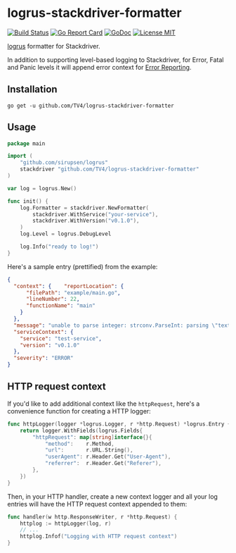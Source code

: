 # logrus-stackdriver-formatter

[![Build Status](https://travis-ci.org/TV4/logrus-stackdriver-formatter.svg?branch=master)](https://travis-ci.org/TV4/logrus-stackdriver-formatter)
[![Go Report Card](https://goreportcard.com/badge/github.com/TV4/logrus-stackdriver-formatter)](https://goreportcard.com/report/github.com/TV4/logrus-stackdriver-formatter)
[![GoDoc](https://img.shields.io/badge/godoc-reference-blue.svg?style=flat)](https://godoc.org/github.com/TV4/logrus-stackdriver-formatter)
[![License MIT](https://img.shields.io/badge/license-MIT-lightgrey.svg?style=flat)](https://github.com/TV4/logrus-stackdriver-formatter#license)

[logrus](https://github.com/sirupsen/logrus) formatter for Stackdriver.

In addition to supporting level-based logging to Stackdriver, for Error, Fatal and Panic levels it will append error context for [Error Reporting](https://cloud.google.com/error-reporting/).

## Installation

```shell
go get -u github.com/TV4/logrus-stackdriver-formatter
```

## Usage

```go
package main

import (
    "github.com/sirupsen/logrus"
    stackdriver "github.com/TV4/logrus-stackdriver-formatter"
)

var log = logrus.New()

func init() {
    log.Formatter = stackdriver.NewFormatter(
        stackdriver.WithService("your-service"), 
        stackdriver.WithVersion("v0.1.0"),
    )
    log.Level = logrus.DebugLevel

    log.Info("ready to log!")
}
```

Here's a sample entry (prettified) from the example:

```json
{
  "context": {    "reportLocation": {
      "filePath": "example/main.go",
      "lineNumber": 22,
      "functionName": "main"
    }
  },
  "message": "unable to parse integer: strconv.ParseInt: parsing \"text\": invalid syntax",
  "serviceContext": {
    "service": "test-service",
    "version": "v0.1.0"
  },
  "severity": "ERROR"
}
```

## HTTP request context

If you'd like to add additional context like the `httpRequest`, here's a convenience function for creating a HTTP logger:

```go
func httpLogger(logger *logrus.Logger, r *http.Request) *logrus.Entry {
    return logger.WithFields(logrus.Fields{
        "httpRequest": map[string]interface{}{
            "method":    r.Method,
            "url":       r.URL.String(),
            "userAgent": r.Header.Get("User-Agent"),
            "referrer":  r.Header.Get("Referer"),
        },
    })
}
```

Then, in your HTTP handler, create a new context logger and all your log entries will have the HTTP request context appended to them:

```go
func handler(w http.ResponseWriter, r *http.Request) {
    httplog := httpLogger(log, r)
    // ...
    httplog.Infof("Logging with HTTP request context")
}
```
